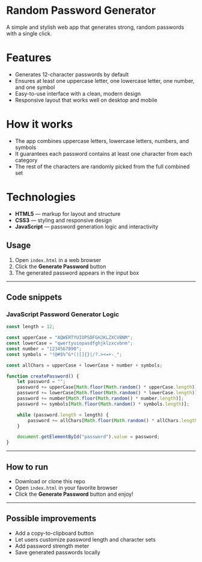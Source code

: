 # Random Password Generator

A simple and stylish web app that generates strong, random passwords with a single click.

# Features

* Generates 12-character passwords by default
* Ensures at least one uppercase letter, one lowercase letter, one number, and one symbol
* Easy-to-use interface with a clean, modern design
* Responsive layout that works well on desktop and mobile


# How it works

* The app combines uppercase letters, lowercase letters, numbers, and symbols
* It guarantees each password contains at least one character from each category
* The rest of the characters are randomly picked from the full combined set


# Technologies

* **HTML5** — markup for layout and structure
* **CSS3** — styling and responsive design
* **JavaScript** — password generation logic and interactivity


## Usage

1. Open `index.html` in a web browser
2. Click the **Generate Password** button
3. The generated password appears in the input box

---

## Code snippets

### JavaScript Password Generator Logic

```js
const length = 12;

const upperCase = "AQWERTYUIOPSDFGHJKLZXCVBNM";
const lowerCase = "qwertyuiopasdfghjklzxcvbnm";
const number = "1234567890";
const symbols = "!@#$%^&*()[]{}|/?.><=+-_";

const allChars = upperCase + lowerCase + number + symbols;

function createPassword() {
    let password = "";
    password += upperCase[Math.floor(Math.random() * upperCase.length)];
    password += lowerCase[Math.floor(Math.random() * lowerCase.length)];
    password += number[Math.floor(Math.random() * number.length)];
    password += symbols[Math.floor(Math.random() * symbols.length)];

    while (password.length < length) {
        password += allChars[Math.floor(Math.random() * allChars.length)];
    }

    document.getElementById("password").value = password;
}
```

---

## How to run

* Download or clone this repo
* Open `index.html` in your favorite browser
* Click the **Generate Password** button and enjoy!

---

## Possible improvements

* Add a copy-to-clipboard button
* Let users customize password length and character sets
* Add password strength meter
* Save generated passwords locally

